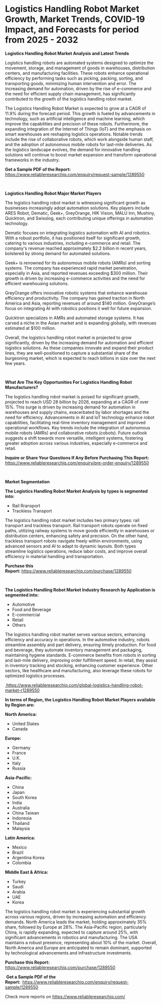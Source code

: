 <p><h1>Logistics Handling Robot Market Growth, Market Trends, COVID-19 Impact, and Forecasts for period from 2025 - 2032</h1></p><p><strong>Logistics Handling Robot Market Analysis and Latest Trends</strong></p>
<p><p>Logistics handling robots are automated systems designed to optimize the movement, storage, and management of goods in warehouses, distribution centers, and manufacturing facilities. These robots enhance operational efficiency by performing tasks such as picking, packing, sorting, and transporting goods, minimizing human intervention and error. The increasing demand for automation, driven by the rise of e-commerce and the need for efficient supply chain management, has significantly contributed to the growth of the logistics handling robot market.</p><p>The Logistics Handling Robot Market is expected to grow at a CAGR of 11.9% during the forecast period. This growth is fueled by advancements in technology, such as artificial intelligence and machine learning, which improve the capabilities and precision of these robots. Furthermore, the expanding integration of the Internet of Things (IoT) and the emphasis on smart warehouses are reshaping logistics operations. Notable trends include the rise of collaborative robots, which work alongside human staff, and the adoption of autonomous mobile robots for last-mile deliveries. As the logistics landscape evolves, the demand for innovative handling solutions will continue to boost market expansion and transform operational frameworks in the industry.</p></p>
<p><strong>Get a Sample PDF of the Report:&nbsp;</strong> <a href="https://www.reliableresearchiq.com/enquiry/request-sample/1289550?utm_campaign=1137&utm_medium=2&utm_source=Github&utm_content=ia&utm_term=16012025&utm_id=logistics-handling-robot">https://www.reliableresearchiq.com/enquiry/request-sample/1289550</a></p>
<p>&nbsp;</p>
<p><strong>Logistics Handling Robot Major Market Players</strong></p>
<p><p>The logistics handling robot market is witnessing significant growth as businesses increasingly adopt automation solutions. Key players include ARES Robot, Dematic, Geek+, GreyOrange, HIK Vision, MALU Inn, Mushiny, Quicktron, and Swisslog, each contributing unique offerings in automation technology. </p><p>Dematic focuses on integrating logistics automation with AI and robotics. With a robust portfolio, it has positioned itself for significant growth, catering to various industries, including e-commerce and retail. The company's revenue reached approximately $2.2 billion in recent years, bolstered by strong demand for automated solutions.</p><p>Geek+ is renowned for its autonomous mobile robots (AMRs) and sorting systems. The company has experienced rapid market penetration, especially in Asia, and reported revenues exceeding $300 million. Their growth is driven by increasing e-commerce activities and the need for efficient warehousing solutions.</p><p>GreyOrange offers innovative robotic systems that enhance warehouse efficiency and productivity. The company has gained traction in North America and Asia, reporting revenues of around $140 million. GreyOrange’s focus on integrating AI with robotics positions it well for future expansion.</p><p>Quicktron specializes in AMRs and automated storage systems. It has carved a niche in the Asian market and is expanding globally, with revenues estimated at $100 million. </p><p>Overall, the logistics handling robot market is projected to grow significantly, driven by the increasing demand for automation and efficient logistics solutions. As these companies innovate and expand their product lines, they are well-positioned to capture a substantial share of the burgeoning market, which is expected to reach billions in size over the next few years.</p></p>
<p>&nbsp;</p>
<p><strong>What Are The Key Opportunities For Logistics Handling Robot Manufacturers?</strong></p>
<p><p>The logistics handling robot market is poised for significant growth, projected to reach USD 28 billion by 2026, expanding at a CAGR of over 15%. This surge is driven by increasing demand for automation in warehouses and supply chains, exacerbated by labor shortages and the need for efficiency. Advancements in AI and IoT technology enhance robot capabilities, facilitating real-time inventory management and improved operational workflows. Key trends include the integration of autonomous mobile robots (AMRs) and collaborative robots (cobots). Future outlook suggests a shift towards more versatile, intelligent systems, fostering greater adoption across various industries, especially e-commerce and retail.</p></p>
<p><strong>Inquire or Share Your Questions If Any Before Purchasing This Report:</strong> <a href="https://www.reliableresearchiq.com/enquiry/pre-order-enquiry/1289550?utm_campaign=1137&utm_medium=2&utm_source=Github&utm_content=ia&utm_term=16012025&utm_id=logistics-handling-robot">https://www.reliableresearchiq.com/enquiry/pre-order-enquiry/1289550</a></p>
<p>&nbsp;</p>
<p><strong>Market Segmentation</strong></p>
<p><strong>The Logistics Handling Robot Market Analysis by types is segmented into:</strong></p>
<p><ul><li>Rail Rransport</li><li>Trackless Transport</li></ul></p>
<p><p>The logistics handling robot market includes two primary types: rail transport and trackless transport. Rail transport robots operate on fixed paths, utilizing railway systems to move goods efficiently in warehouses or distribution centers, enhancing safety and precision. On the other hand, trackless transport robots navigate freely within environments, using advanced sensors and AI to adapt to dynamic layouts. Both types streamline logistics operations, reduce labor costs, and improve overall efficiency in material handling and transportation.</p></p>
<p><strong>Purchase this Report:&nbsp;</strong><a href="https://www.reliableresearchiq.com/purchase/1289550?utm_campaign=1137&utm_medium=2&utm_source=Github&utm_content=ia&utm_term=16012025&utm_id=logistics-handling-robot">https://www.reliableresearchiq.com/purchase/1289550</a></p>
<p>&nbsp;</p>
<p><strong>The Logistics Handling Robot Market Industry Research by Application is segmented into:</strong></p>
<p><ul><li>Automotive</li><li>Food and Beverage</li><li>E-commercial</li><li>Retail</li><li>Others</li></ul></p>
<p><p>The logistics handling robot market serves various sectors, enhancing efficiency and accuracy in operations. In the automotive industry, robots streamline assembly and part delivery, ensuring timely production. For food and beverage, they automate inventory management and packaging, maintaining hygiene standards. E-commerce benefits from robots in sorting and last-mile delivery, improving order fulfillment speed. In retail, they assist in inventory tracking and stocking, enhancing customer experience. Other sectors, like healthcare and manufacturing, also leverage these robots for optimized logistics processes.</p></p>
<p><a href="https://www.reliableresearchiq.com/global-logistics-handling-robot-market-r1289550?utm_campaign=1137&utm_medium=2&utm_source=Github&utm_content=ia&utm_term=16012025&utm_id=logistics-handling-robot">&nbsp;https://www.reliableresearchiq.com/global-logistics-handling-robot-market-r1289550</a></p>
<p><strong>In terms of Region, the Logistics Handling Robot Market Players available by Region are:</strong></p>
<p>
    <p> <strong> North America: </strong>
        <ul>
            <li>United States</li>
            <li>Canada</li>
        </ul>
        </p> 
    <p> <strong> Europe: </strong>
        <ul>
            <li>Germany</li>
            <li>France</li>
            <li>U.K.</li>
            <li>Italy</li>
            <li>Russia</li>
        </ul>
        </p> 
    <p> <strong> Asia-Pacific: </strong>
        <ul>
            <li>China</li>
            <li>Japan</li>
            <li>South Korea</li>
            <li>India</li>
            <li>Australia</li>
            <li>China Taiwan</li>
            <li>Indonesia</li>
            <li>Thailand</li>
            <li>Malaysia</li>
        </ul>
        </p> 
    <p> <strong> Latin America: </strong>
        <ul>
            <li>Mexico</li>
            <li>Brazil</li>
            <li>Argentina Korea</li>
            <li>Colombia</li>
        </ul>
        </p> 
    <p> <strong> Middle East & Africa: </strong>
        <ul>
            <li>Turkey</li>
            <li>Saudi</li>
            <li>Arabia</li>
            <li>UAE</li>
            <li>Korea</li>
        </ul>
    </p>
    </p>
<p><p>The logistics handling robot market is experiencing substantial growth across various regions, driven by increasing automation and efficiency demands. North America leads the market, holding approximately 35% share, followed by Europe at 28%. The Asia-Pacific region, particularly China, is rapidly expanding, expected to capture around 25%, with significant advancements in robotics and manufacturing. The USA maintains a robust presence, representing about 10% of the market. Overall, North America and Europe are anticipated to remain dominant, supported by technological advancements and infrastructure investments.</p></p>
<p><strong>Purchase this Report: </strong><a href="https://www.reliableresearchiq.com/purchase/1289550?utm_campaign=1137&utm_medium=2&utm_source=Github&utm_content=ia&utm_term=16012025&utm_id=logistics-handling-robot">https://www.reliableresearchiq.com/purchase/1289550</a></p>
<p>&nbsp;<strong>Get a Sample PDF of the Report:&nbsp;&nbsp;</strong><a href="https://www.reliableresearchiq.com/enquiry/request-sample/1289550?utm_campaign=1137&utm_medium=2&utm_source=Github&utm_content=ia&utm_term=16012025&utm_id=logistics-handling-robot">https://www.reliableresearchiq.com/enquiry/request-sample/1289550</a></p>
<p><strong></strong></p>
<p>Check more reports on <a href="https://www.reliableresearchiq.com/?utm_campaign=1137&utm_medium=2&utm_source=Github&utm_content=ia&utm_term=16012025&utm_id=logistics-handling-robot">https://www.reliableresearchiq.com/</a></p>